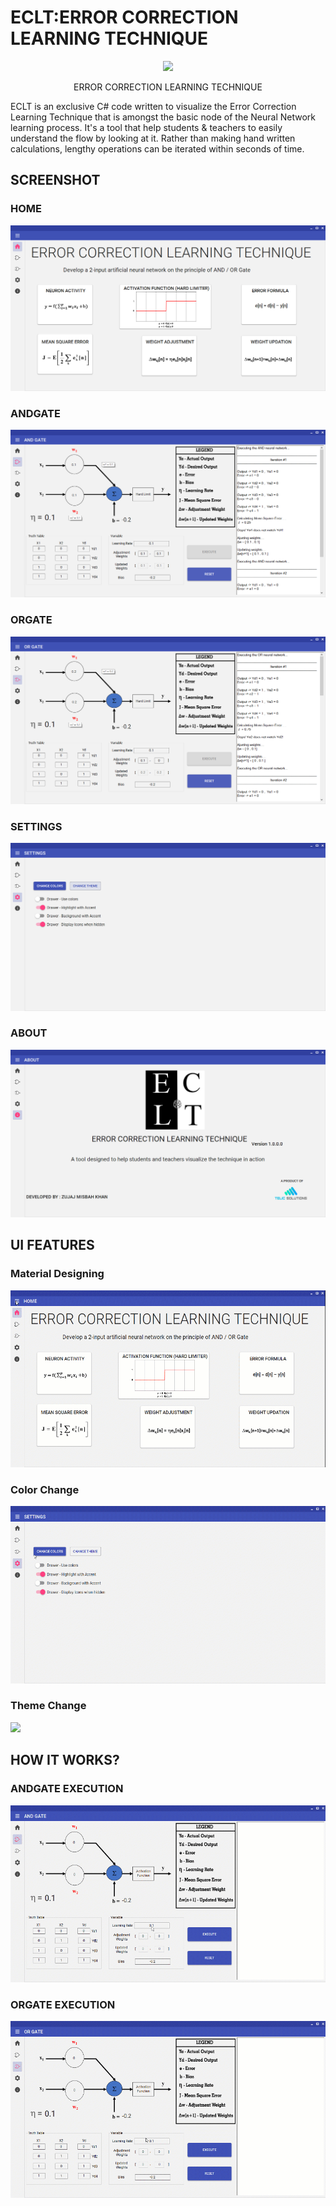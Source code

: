 # ECLT:ERROR CORRECTION LEARNING TECHNIQUE

<div align="center">
<img src="https://github.com/telic-solutions/ECLT/blob/master/Screenshots/ECLT-Icon.png" >
<p>ERROR CORRECTION LEARNING TECHNIQUE</p>
</div>



ECLT is an exclusive C# code written to visualize the Error Correction Learning Technique that is amongst the basic node of the Neural Network learning process. It's a tool that help students & teachers to easily understand the flow by looking at it. Rather than making hand written calculations, lengthy operations can be iterated within seconds of time. 

## SCREENSHOT
### HOME
![](Screenshots/Home.png)

### ANDGATE
![](Screenshots/ANDGate.png)

### ORGATE
![](Screenshots/ORGate.png)

### SETTINGS
![](Screenshots/Settings.png)

### ABOUT
![](Screenshots/About.png)

## UI FEATURES

### Material Designing 
![](Screenshots/StylishMenu.gif)

### Color Change 
![](Screenshots/ChangeColor.gif)

### Theme Change 
![](Screenshots/ThemeChanger.gif)

## HOW IT WORKS?

### ANDGATE EXECUTION  
![](Screenshots/ANDGateExecution.gif)

### ORGATE EXECUTION  
![](Screenshots/ORGateExecution.gif)